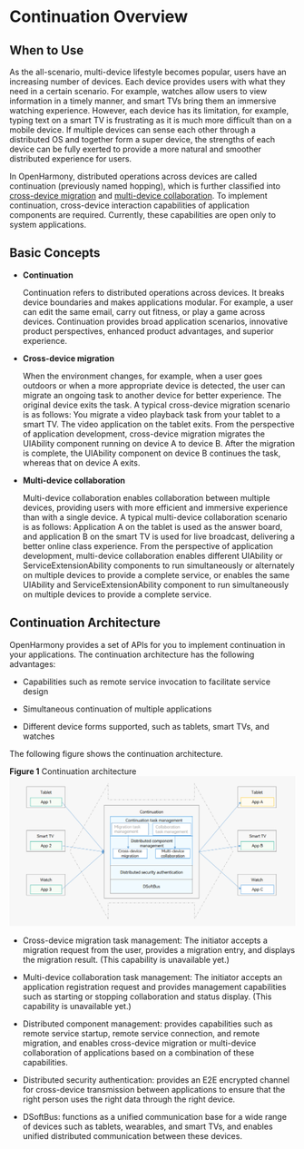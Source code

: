 # Continuation Overview


## When to Use

As the all-scenario, multi-device lifestyle becomes popular, users have an increasing number of devices. Each device provides users with what they need in a certain scenario. For example, watches allow users to view information in a timely manner, and smart TVs bring them an immersive watching experience. However, each device has its limitation, for example, typing text on a smart TV is frustrating as it is much more difficult than on a mobile device. If multiple devices can sense each other through a distributed OS and together form a super device, the strengths of each device can be fully exerted to provide a more natural and smoother distributed experience for users.

In OpenHarmony, distributed operations across devices are called continuation (previously named hopping), which is further classified into [cross-device migration](hop-cross-device-migration.md) and [multi-device collaboration](hop-multi-device-collaboration.md). To implement continuation, cross-device interaction capabilities of application components are required. Currently, these capabilities are open only to system applications.


## Basic Concepts

- **Continuation**
  
  Continuation refers to distributed operations across devices. It breaks device boundaries and makes applications modular. For example, a user can edit the same email, carry out fitness, or play a game across devices. Continuation provides broad application scenarios, innovative product perspectives, enhanced product advantages, and superior experience.  
  
- **Cross-device migration**

  When the environment changes, for example, when a user goes outdoors or when a more appropriate device is detected, the user can migrate an ongoing task to another device for better experience. The original device exits the task. A typical cross-device migration scenario is as follows: You migrate a video playback task from your tablet to a smart TV. The video application on the tablet exits. From the perspective of application development, cross-device migration migrates the UIAbility component running on device A to device B. After the migration is complete, the UIAbility component on device B continues the task, whereas that on device A exits.

- **Multi-device collaboration**

  Multi-device collaboration enables collaboration between multiple devices, providing users with more efficient and immersive experience than with a single device. A typical multi-device collaboration scenario is as follows: Application A on the tablet is used as the answer board, and application B on the smart TV is used for live broadcast, delivering a better online class experience. From the perspective of application development, multi-device collaboration enables different UIAbility or ServiceExtensionAbility components to run simultaneously or alternately on multiple devices to provide a complete service, or enables the same UIAbility and ServiceExtensionAbility component to run simultaneously on multiple devices to provide a complete service.


## Continuation Architecture

OpenHarmony provides a set of APIs for you to implement continuation in your applications. The continuation architecture has the following advantages:

- Capabilities such as remote service invocation to facilitate service design

- Simultaneous continuation of multiple applications

- Different device forms supported, such as tablets, smart TVs, and watches

The following figure shows the continuation architecture.

  **Figure 1** Continuation architecture 
<img src="figures/hop-structure.png" alt="hop-structure" style="zoom:80%;" />

- Cross-device migration task management: The initiator accepts a migration request from the user, provides a migration entry, and displays the migration result. (This capability is unavailable yet.)

- Multi-device collaboration task management: The initiator accepts an application registration request and provides management capabilities such as starting or stopping collaboration and status display. (This capability is unavailable yet.)

- Distributed component management: provides capabilities such as remote service startup, remote service connection, and remote migration, and enables cross-device migration or multi-device collaboration of applications based on a combination of these capabilities.

- Distributed security authentication: provides an E2E encrypted channel for cross-device transmission between applications to ensure that the right person uses the right data through the right device.

- DSoftBus: functions as a unified communication base for a wide range of devices such as tablets, wearables, and smart TVs, and enables unified distributed communication between these devices.
